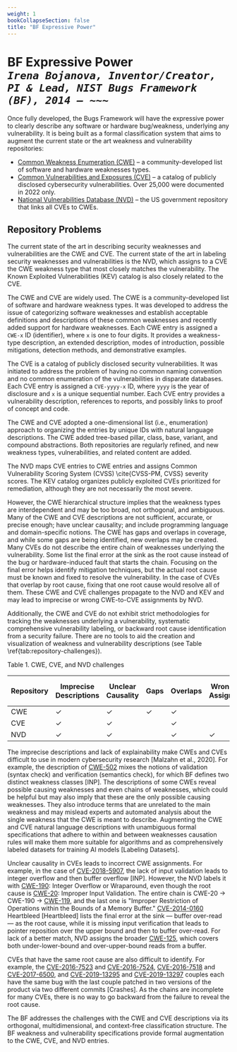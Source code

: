 ```yaml
---
weight: 1
bookCollapseSection: false
title: "BF Expressive Power"
---
```


<!-- Google tag (gtag.js) -->
<script async src="https://www.googletagmanager.com/gtag/js?id=G-PJ364XPP9F"></script>
<script>
  window.dataLayer = window.dataLayer || [];
  function gtag(){dataLayer.push(arguments);}
  gtag('js', new Date());

  gtag('config', 'G-PJ364XPP9F');
</script>

# BF Expressive Power <br/> _`Irena Bojanova, Inventor/Creator, PI & Lead, NIST Bugs Framework (BF), 2014 – ~~~`_

Once fully developed, the Bugs Framework will have the expressive power to clearly describe any software or hardware bug/weakness, underlying any vulnerability. It is being built as a formal classification system that aims to augment the current state or the art weakness and vulnerability repositories:

*   [Common Weakness Enumeration (CWE)](https://cwe.mitre.org/) – a community-developed list of software and hardware weaknesses types.
*   [Common Vulnerabilities and Exposures (CVE)](https://cve.mitre.org/) – a catalog of publicly disclosed cybersecurity vulnerabilities. Over 25,000 were documented in 2022 only.
*   [National Vulnerabilities Database (NVD)](https://nvd.nist.gov/) – the US government repository that links all CVEs to CWEs.

## Repository Problems

The current state of the art in describing security weaknesses and vulnerabilities are the CWE and CVE. The current state of the art in labeling security weaknesses and vulnerabilities is the NVD, which assigns to a CVE the CWE weakness type that most closely matches the vulnerability. The Known Exploited Vulnerabilities (KEV) catalog is also closely related to the CVE. 

The CWE and CVE are widely used. The CWE is a community-developed list of software and hardware weakness types. It was developed to address the issue of categorizing software weaknesses and establish acceptable definitions and descriptions of these common weaknesses and recently added support for hardware weaknesses. Each CWE entry is assigned a `CWE-x` ID (identifier), where `x` is one to four digits. It provides a weakness-type description, an extended description, modes of introduction, possible mitigations, detection methods, and demonstrative examples. 

The CVE is a catalog of publicly disclosed security vulnerabilities. It was initiated to address the problem of having no common naming convention and no common enumeration of the vulnerabilities in disparate databases. Each CVE entry is assigned a `CVE-yyyy-x` ID, where `yyyy` is the year of disclosure and `x` is a unique sequential number. Each CVE entry provides a vulnerability description, references to reports, and possibly links to proof of concept and code. 

The CWE and CVE adopted a one-dimensional list (i.e., enumeration) approach to organizing the entries by unique IDs with natural language descriptions. The CWE added tree-based pillar, class, base, variant, and compound abstractions. Both repositories are regularly refined, and new weakness types, vulnerabilities, and related content are added. 

The NVD maps CVE entries to CWE entries and assigns Common Vulnerability Scoring System (CVSS) \cite{CVSS-PM, CVSS} severity scores. The KEV catalog organizes publicly exploited CVEs prioritized for remediation, although they are not necessarily the most severe. 

However, the CWE hierarchical structure implies that the weakness types are interdependent and may be too broad, not orthogonal, and ambiguous. Many of the CWE and CVE descriptions are not sufficient, accurate, or precise enough; have unclear causality; and include programming language and domain-specific notions. The CWE has gaps and overlaps in coverage, and while some gaps are being identified, new overlaps may be created. Many CVEs do not describe the entire chain of weaknesses underlying the vulnerability. Some list the final error at the sink as the root cause instead of the bug or hardware-induced fault that starts the chain. Focusing on the final error helps identify mitigation techniques, but the actual root cause must be known and fixed to resolve the vulnerability. In the case of CVEs that overlap by root cause, fixing that one root cause would resolve all of them. These CWE and CVE challenges propagate to the NVD and KEV and may lead to imprecise or wrong CWE-to-CVE assignments by NVD. 

Additionally, the CWE and CVE do not exhibit strict methodologies for tracking the weaknesses underlying a vulnerability, systematic comprehensive vulnerability labeling, or backward root cause identification from a security failure. There are no tools to aid the creation and visualization of weakness and vulnerability descriptions (see Table \ref{tab:repository-challenges}). 

Table 1. CWE, CVE, and NVD challenges

| Repository | Imprecise Descriptions | Unclear Causality | Gaps | Overlaps | Wrong CWE Assignments | No Tracking | No Description Tools |
|------------|------------------------|--------------------|------|----------|------------------------|-------------|-----------------------|
| CWE        | ✓                      | ✓                  | ✓    | ✓        |                        | ✓           | ✓                     |
| CVE        | ✓                      | ✓                  |      | ✓        |                        | ✓           | ✓                     |
| NVD        | ✓                      | ✓                  |      | ✓        | ✓                      | ✓           | ✓                     |


The imprecise descriptions and lack of explainability make CWEs and CVEs difficult to use in modern cybersecurity research [Malzahn et al., 2020]. For example, the description of [CWE-502](https://cwe.mitre.org/data/definitions/502.html) mixes the notions of validation (syntax check) and verification (semantics check), for which BF defines two distinct weakness classes [INP]. The descriptions of some CWEs reveal possible causing weaknesses and even chains of weaknesses, which could be helpful but may also imply that these are the only possible causing weaknesses. They also introduce terms that are unrelated to the main weakness and may mislead experts and automated analysis about the single weakness that the CWE is meant to describe. Augmenting the CWE and CVE natural language descriptions with unambiguous formal specifications that adhere to within and between weaknesses causation rules will make them more suitable for algorithms and as comprehensively labeled datasets for training AI models [Labeling Datasets].

Unclear causality in CVEs leads to incorrect CWE assignments. For example, in the case of [CVE-2018-5907](https://nvd.nist.gov/vuln/detail/CVE-2018-5907), the lack of input validation leads to integer overflow and then buffer overflow [INP]. However, the NVD labels it with [CWE-190](https://cwe.mitre.org/data/definitions/190.html): Integer Overflow or Wraparound, even though the root cause is [CWE-20](https://cwe.mitre.org/data/definitions/20.html): Improper Input Validation. The entire chain is CWE-20 → CWE-190 → [CWE-119](https://cwe.mitre.org/data/definitions/119.html), and the last one is "Improper Restriction of Operations within the Bounds of a Memory Buffer." [CVE-2014-0160](https://nvd.nist.gov/vuln/detail/CVE-2014-0160) Heartbleed [Heartbleed] lists the final error at the sink — buffer over-read — as the root cause, while it is missing input verification that leads to pointer reposition over the upper bound and then to buffer over-read. For lack of a better match, NVD assigns the broader [CWE-125](https://cwe.mitre.org/data/definitions/125.html), which covers both under-lower-bound and over-upper-bound reads from a buffer.

CVEs that have the same root cause are also difficult to identify. For example, the [CVE-2016-7523](https://nvd.nist.gov/vuln/detail/CVE-2016-7523) and [CVE-2016-7524](https://nvd.nist.gov/vuln/detail/CVE-2016-7524), [CVE-2016-7518](https://nvd.nist.gov/vuln/detail/CVE-2016-7518) and [CVE-2017-6500](https://nvd.nist.gov/vuln/detail/CVE-2017-6500), and [CVE-2019-13295](https://nvd.nist.gov/vuln/detail/CVE-2019-13295) and [CVE-2019-13297](https://nvd.nist.gov/vuln/detail/CVE-2019-13297) couples each have the same bug with the last couple patched in two versions of the product via two different commits [Crashes]. As the chains are incomplete for many CVEs, there is no way to go backward from the failure to reveal the root cause.


The BF addresses the challenges with the CWE and CVE descriptions via its orthogonal, multidimensional, and context-free classification structure. The BF weakness and vulnerability specifications provide formal augmentation to the CWE, CVE, and NVD entries. 